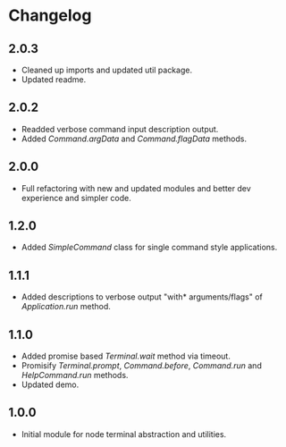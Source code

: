 # Changelog

## 2.0.3
 - Cleaned up imports and updated util package.
 - Updated readme.

## 2.0.2
 - Readded verbose command input description output.
 - Added *Command.argData* and *Command.flagData* methods.

## 2.0.0
 - Full refactoring with new and updated modules and better dev experience and simpler code.

## 1.2.0
 - Added *SimpleCommand* class for single command style applications.

## 1.1.1
 - Added descriptions to verbose output "with* arguments/flags" of *Application.run* method.

## 1.1.0
 - Added promise based *Terminal.wait* method via timeout.
 - Promisify *Terminal.prompt*, *Command.before*, *Command.run* and *HelpCommand.run* methods.
 - Updated demo.

## 1.0.0
 - Initial module for node terminal abstraction and utilities.

